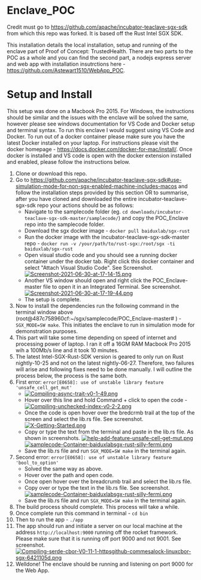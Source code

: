 # Enclave_POC

Credit must go to https://github.com/apache/incubator-teaclave-sgx-sdk from which this repo was forked. It is based off the Rust Intel SGX SDK. 

This installation details the local installation, setup and running of the enclave part of Proof of Concept: TrustedHealth. There are two parts to the POC as a whole and you can find the second part, a nodejs express server and web app with installation insutrctions here - https://github.com/Astewart1510/WebApp_POC. 

# Setup and Install

This setup was done on a Macbook Pro 2015. For Windows, the instructions should be similar and the issues with the enclave will be solved the same, however please see windows documentation for VS Code and Docker setup and terminal syntax. To run this enclave I would suggest using VS Code and Docker. To run out of a docker container please make sure you have the latest Docker installed on your laptop. For instructions please visit the docker homepage - https://docs.docker.com/docker-for-mac/install/. Once docker is installed and VS code is open with the docker extension installed and enabled, please follow the instructions below. 

1. Clone or download this repo.
2. Go to https://github.com/apache/incubator-teaclave-sgx-sdk#use-simulation-mode-for-non-sgx-enabled-machine-includes-macos and follow the installation steps provided by this section OR to summarise, after you have cloned and downloaded the entire incubator-teaclave-sgx-sdk repo your actions should be as follows:
    *  Navigate to the samplecode folder (eg. `cd downloads/incubator-teaclave-sgx-sdk-master/samplecode/`) and copy the POC_Enclave repo into the samplecode folder.
    * Download the sgx docker image - `docker pull baiduxlab/sgx-rust`
    * Run the docker image with the incubator-teaclave-sgx-sdk-master repo -  `docker run -v /your/path/to/rust-sgx:/root/sgx -ti baiduxlab/sgx-rust`
    * Open visual studio code and you should see a running docker container under the docker tab. Right click this docker container and select "Attach Visual Studio Code". See Screenshot.
    [![Screenshot-2021-06-30-at-17-14-15.png](https://i.postimg.cc/SQWjytsB/Screenshot-2021-06-30-at-17-14-15.png)](https://postimg.cc/NLjQDDRD)
    * Another VS window should open and right click the POC_Enclave-master file to open it in an Integrated Terminal. See screenshot.
    [![Screenshot-2021-06-30-at-17-19-44.png](https://i.postimg.cc/cJ9ktmJZ/Screenshot-2021-06-30-at-17-19-44.png)](https://postimg.cc/zLhF9TWP)
    * The setup is complete.
3.  Now to install the dependencies run the following command in the terminal window above (root@487c758960cf:~/sgx/samplecode/POC_Enclave-master# ) - `SGX_MODE=SW make`. This initiates the enclave to run in simulation mode for demonstration purposes. 
4. This part will take some time depending on speed of internet and processing power of laptop. I ran it off a 16GM RAM Macbook Pro 2015 wih a 100Mb/s line and it took 10 minutes. 
5. The latest Intel-SGX-Rust-SDK version is geared to only run on Rust nightly-10-25 and not on the latest nightly-06-27. Therefore, two failures will arise and following fixes need to be done manually. I will outline the process below, the process is the same both.
6. First error: `error[E0658]: use of unstable library feature 'unsafe_cell_get_mut'`
   * [![Compiling-async-trait-v0-1-49.png](https://i.postimg.cc/NfmvW5sY/Compiling-async-trait-v0-1-49.png)](https://postimg.cc/WhNyZpqf)
   * Hover over this line and hold Command + click to open the code - [![Compiling-unchecked-index-v0-2-2.png](https://i.postimg.cc/028Cq4xQ/Compiling-unchecked-index-v0-2-2.png)](https://postimg.cc/kDpSQf23)
   * Once the code is open hover over the bredcrmb trail at the top of the screen and select the lib.rs file. See screenshot. 
   [![X-Getting-Started.png](https://i.postimg.cc/j5MSnCWB/X-Getting-Started.png)](https://postimg.cc/47hgrfQ1)
   * Copy or type the text from the terminal and paste in the lib.rs file. As shown in screenshots. 
   [![help-add-feature-unsafe-cell-get-mut.png](https://i.postimg.cc/8zvddgmZ/help-add-feature-unsafe-cell-get-mut.png)](https://postimg.cc/bZz28MMn)
   [![samplecode-Container-baiduxlabsgx-rust-silly-fermi.png](https://i.postimg.cc/6p7KYY8j/samplecode-Container-baiduxlabsgx-rust-silly-fermi.png)](https://postimg.cc/75yjL1M0)
   * Save the lib.rs file and run `SGX_MODE=SW make` in the terminal again. 
7. Second error:  `error[E0658]: use of unstable library feature 'bool_to_option'`
   * Solved the same way as above. 
   * Hover over the path and open code. 
   * Once open hover over the breadcrumb trail and select the lib.rs file. 
   * Copy over or type the text in the lib.rs file. See screenshot. 
   [![samplecode-Container-baiduxlabsgx-rust-silly-fermi.png](https://i.postimg.cc/KYP8DJVX/samplecode-Container-baiduxlabsgx-rust-silly-fermi.png)](https://postimg.cc/3ywhKCY9)
   * Save the lib.rs file and run `SGX_MODE=SW make` in the terminal again. 
9. The build process should complete. This process will take a while. 
10. Once complete run this command in terminal - `cd bin`
11. Then to run the app - `./app`
12. The app should run and initiate a server on our local machine at the address `http://localhost:9000` running off the rocket framework. Please make sure that it is running off port 9000 and not 9001. See screenshot.
   [![Compiling-serde-cbor-V0-11-1-httpsgithub-commesalock-linuxcbor-sgx-6421105d.png](https://i.postimg.cc/tgcGPPR0/Compiling-serde-cbor-V0-11-1-httpsgithub-commesalock-linuxcbor-sgx-6421105d.png)](https://postimg.cc/06741zJZ)
15. Welldone! The enclave should be running and listening on port 9000 for the Web App. 
